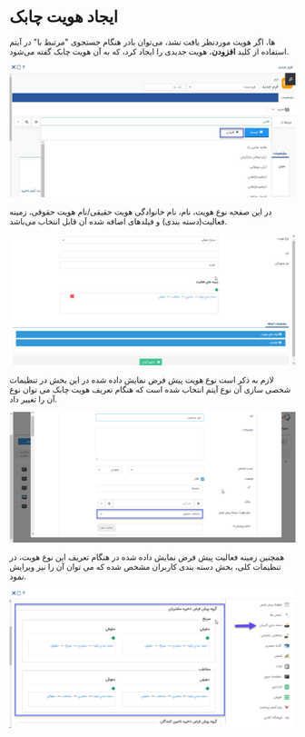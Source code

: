 # ایجاد هویت چابک

در هنگام جستجوی "مرتبط با" در آیتم‎‌ها، اگر هویت موردنظر یافت نشد، می‌توان با استفاده از کلید **افزودن**،  هویت جدیدی  را ایجاد کرد،  که به آن هویت چابک گفته می‌شود. 

![](hoviat-chabok.jpg)


در این صفحه نوع هویت، نام، نام خانوادگی هویت حقیقی/نام هویت حقوقی، زمینه فعالیت(دسته بندی) و فیلدهای اضافه‌ شده آن قابل انتخاب می‌باشد. 

![](hoviat-chabok2.jpg)

لازم به ذکر است نوع هویت پیش فرض نمایش داده شده در این بخش در تنظیمات شخصی سازی آن نوع آیتم انتخاب شده است که هنگام تعریف هویت چابک می توان نوع آن را تغییر داد.

![](hoviat-chabok3.jpg.png)


همچنین زمینه فعالیت پیش فرض نمایش داده شده در هنگام تعریف این نوع هویت، در تنظیمات کلی، بخش دسته بندی کاربران مشخص شده که می توان آن را نیز ویرایش نمود.

![](hoviat-chabok4.jpg.png)

